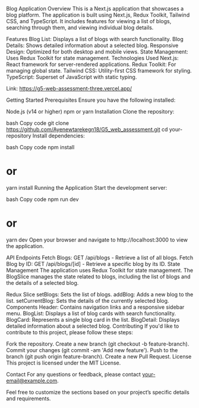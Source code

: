 Blog Application
Overview
This is a Next.js application that showcases a blog platform. The application is built using Next.js, Redux Toolkit, Tailwind CSS, and TypeScript. It includes features for viewing a list of blogs, searching through them, and viewing individual blog details.

Features
Blog List: Displays a list of blogs with search functionality.
Blog Details: Shows detailed information about a selected blog.
Responsive Design: Optimized for both desktop and mobile views.
State Management: Uses Redux Toolkit for state management.
Technologies Used
Next.js: React framework for server-rendered applications.
Redux Toolkit: For managing global state.
Tailwind CSS: Utility-first CSS framework for styling.
TypeScript: Superset of JavaScript with static typing.

Link: https://g5-web-assessment-three.vercel.app/

Getting Started
Prerequisites
Ensure you have the following installed:

Node.js (v14 or higher)
npm or yarn
Installation
Clone the repository:

bash
Copy code
git clone https://github.com/Ayenewtarekegn18/G5_web_assessment.git
cd your-repository
Install dependencies:

bash
Copy code
npm install
# or
yarn install
Running the Application
Start the development server:

bash
Copy code
npm run dev
# or
yarn dev
Open your browser and navigate to http://localhost:3000 to view the application.

API Endpoints
Fetch Blogs: GET /api/blogs - Retrieve a list of all blogs.
Fetch Blog by ID: GET /api/blogs/[id] - Retrieve a specific blog by its ID.
State Management
The application uses Redux Toolkit for state management. The BlogSlice manages the state related to blogs, including the list of blogs and the details of a selected blog.

Redux Slice
setBlogs: Sets the list of blogs.
addBlog: Adds a new blog to the list.
setCurrentBlog: Sets the details of the currently selected blog.
Components
Header: Contains navigation links and a responsive sidebar menu.
BlogList: Displays a list of blog cards with search functionality.
BlogCard: Represents a single blog card in the list.
BlogDetail: Displays detailed information about a selected blog.
Contributing
If you'd like to contribute to this project, please follow these steps:

Fork the repository.
Create a new branch (git checkout -b feature-branch).
Commit your changes (git commit -am 'Add new feature').
Push to the branch (git push origin feature-branch).
Create a new Pull Request.
License
This project is licensed under the MIT License.

Contact
For any questions or feedback, please contact your-email@example.com.

Feel free to customize the sections based on your project’s specific details and requirements.
